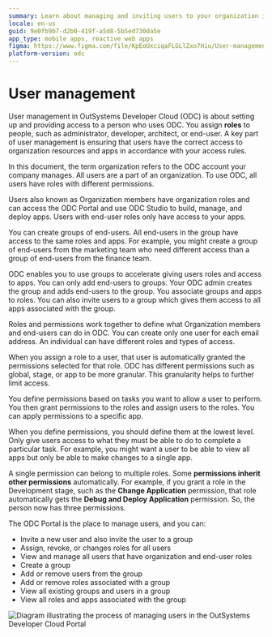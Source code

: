 ```yaml
---
summary: Learn about managing and inviting users to your organization in OutSystems Developer Cloud (ODC).
locale: en-us
guid: 9e0fb9b7-d2b0-419f-a5d8-5b5ed730da5e
app_type: mobile apps, reactive web apps
figma: https://www.figma.com/file/KpEoUxciqaFLGLlZxo7Hiu/User-management?type=design&node-id=2449%3A32709&t=qXDLlqyCzAMXQgr0-1
platform-version: odc
---
```


# User management

User management in OutSystems Developer Cloud (ODC) is about setting up and providing access to a person who uses ODC. You assign **roles** to people, such as administrator, developer, architect, or end-user. A key part of user management is ensuring that users have the correct access to organization resources and apps in accordance with your access rules.

In this document, the term organization refers to the ODC account your company manages. All users are a part of an organization. To use ODC, all users have roles with different permissions.

Users also known as Organization members have organization roles and can access the ODC Portal and use ODC Studio to build, manage, and deploy apps. Users with end-user roles only have access to your apps.

You can create groups of end-users. All end-users in the group have access to the same roles and apps. For example, you might create a group of end-users from the marketing team who need different access than a group of end-users from the finance team.

ODC enables you to use groups to accelerate giving users roles and access to apps. You can only add end-users to groups. Your ODC admin creates the group and adds end-users to the group. You associate groups and apps to roles. You can also invite users to a group which gives them access to all apps associated with the group.

Roles and permissions work together to define what Organization members and end-users can do in ODC. You can create only one user for each email address. An individual can have different roles and types of access.

When you assign a role to a user, that user is automatically granted the permissions selected for that role. ODC has different permissions such as global, stage, or app to be more granular. This granularity helps to further limit access.

You define permissions based on tasks you want to allow a user to perform. You then grant permissions to the roles and assign users to the roles. You can apply permissions to a specific app.

When you define permissions, you should define them at the lowest level. Only give users access to what they must be able to do to complete a particular task. For example, you might want a user to be able to view all apps but only be able to make changes to a single app.

A single permission can belong to multiple roles. Some **permissions inherit other permissions** automatically. For example, if you grant a role in the Development stage, such as the **Change Application** permission, that role automatically gets the **Debug and Deploy Application** permission. So, the person now has three permissions.

The ODC Portal is the place to manage users, and you can:

* Invite a new user and also invite the user to a group
* Assign, revoke, or changes roles for all users
* View and manage all users that have organization and end-user roles
* Create a group
* Add or remove users from the group
* Add or remove roles associated with a group
* View all existing groups and users in a group
* View all roles and apps associated with the group


![Diagram illustrating the process of managing users in the OutSystems Developer Cloud Portal](images/manage-users-in-portal-diag.png "User Management in ODC Portal")
